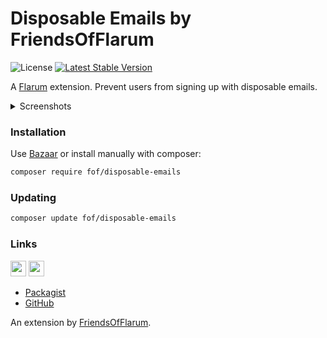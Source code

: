 # Disposable Emails by FriendsOfFlarum

![License](https://img.shields.io/badge/license-MIT-blue.svg) [![Latest Stable Version](https://img.shields.io/packagist/v/fof/disposable-emails.svg)](https://packagist.org/packages/fof/disposable-emails)

A [Flarum](http://flarum.org) extension. Prevent users from signing up with disposable emails.

<details> 
  <summary>Screenshots</summary>
  
  <img src="https://i.imgur.com/D1QJnrA.png" alt="sign up modal" width="300" />
</details>


### Installation

Use [Bazaar](https://discuss.flarum.org/d/5151-flagrow-bazaar-the-extension-marketplace) or install manually with composer:

```sh
composer require fof/disposable-emails
```

### Updating

```sh
composer update fof/disposable-emails
```

### Links

[<img src="https://opencollective.com/fof/donate/button@2x.png?color=blue" height="25" />](https://opencollective.com/fof/donate)
[<img src="https://c5.patreon.com/external/logo/become_a_patron_button.png" height="25" />](https://patreon.com/datitisev)

- [Packagist](https://packagist.org/packages/fof/disposable-emails)
- [GitHub](https://github.com/FriendsOfFlarum/disposable-emails)

An extension by [FriendsOfFlarum](https://github.com/FriendsOfFlarum).

